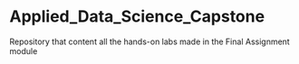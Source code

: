 # Applied_Data_Science_Capstone
Repository that content all the hands-on labs made in the Final Assignment module
